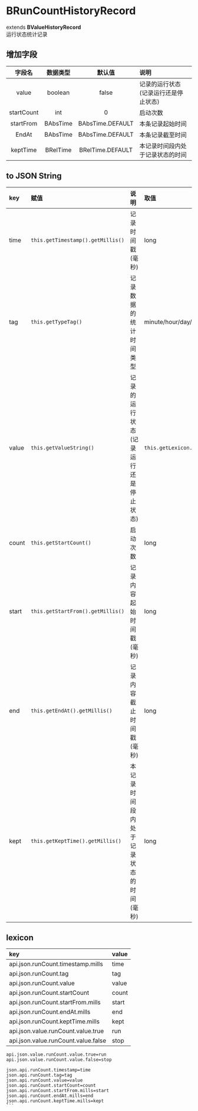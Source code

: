 # BRunCountHistoryRecord
extends **BValueHistoryRecord**  
运行状态统计记录

## 增加字段
| 字段名 | 数据类型 | 默认值 | 说明 |
|:-------:|:------:|:-------:|:------------|
| value | boolean | false | 记录的运行状态(记录运行还是停止状态) |
| startCount | int | 0 | 启动次数 |
| startFrom | BAbsTime | BAbsTime.DEFAULT | 本条记录起始时间 |
| EndAt | BAbsTime | BAbsTime.DEFAULT | 本条记录截至时间 |
| keptTime | BRelTime | BRelTime.DEFAULT | 本记录时间段内处于记录状态的时间 |

## to JSON String
| key | 赋值 | 说明 | 取值 |
|:-------|:------|:-------|:---------|
| time | `this.getTimestamp().getMillis()` | 记录时间戳(毫秒) | long |
| tag | `this.getTypeTag()` | 记录数据的统计时间类型 | minute/hour/day/week/month/year/cov |
| value | `this.getValueString()` | 记录的运行状态(记录运行还是停止状态) | `this.getLexicon.get("api.json.value.runCount.value.*")` |
| count | `this.getStartCount()` | 启动次数 | long |
| start | `this.getStartFrom().getMillis()` | 记录内容起始时间戳(毫秒) | long |
| end | `this.getEndAt().getMillis()` | 记录内容截止时间戳(毫秒) | long |
| kept | `this.getKeptTime().getMillis()` | 本记录时间段内处于记录状态的时间(毫秒) | long |

## lexicon
| key | value |
|:-------|:------|
| api.json.runCount.timestamp.mills | time |
| api.json.runCount.tag | tag |
| api.json.runCount.value | value |
| api.json.runCount.startCount | count |
| api.json.runCount.startFrom.mills | start |
| api.json.runCount.endAt.mills | end |
| api.json.runCount.keptTime.mills | kept |
| api.json.value.runCount.value.true | run |
| api.json.value.runCount.value.false | stop |

````
api.json.value.runCount.value.true=run
api.json.value.runCount.value.false=stop

json.api.runCount.timestamp=time
json.api.runCount.tag=tag
json.api.runCount.value=value
json.api.runCount.startCount=count
json.api.runCount.startFrom.mills=start
json.api.runCount.endAt.mills=end
json.api.runCount.keptTime.mills=kept
```